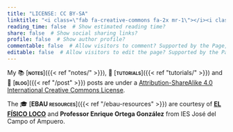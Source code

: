 ```yaml
---
title: "LICENSE: CC BY-SA"
linktitle: "<i class=\"fab fa-creative-commons fa-2x mr-1\"></i><i class=\"fab fa-creative-commons-by fa-2x mr-1\"></i><i class=\"fab fa-creative-commons-sa fa-2x\"></i>"
reading_time: false  # Show estimated reading time?
share: false  # Show social sharing links?
profile: false  # Show author profile?
commentable: false  # Allow visitors to comment? Supported by the Page, Post, and Docs content types.
editable: false  # Allow visitors to edit the page? Supported by the Page, Post, and Docs content types.
---
```


My 📚 [<span style="font-variant:small-caps;">**notes**</span>]({{< ref "notes/" >}}), 👐 [<span style="font-variant:small-caps;">**tutorials**</span>]({{< ref "tutorials/" >}}) and 💬 [<span style="font-variant:small-caps;">**blog**</span>]({{< ref "/post" >}}) posts are under a [Attribution-ShareAlike 4.0 International Creative Commons License](https://creativecommons.org/licenses/by-sa/4.0/deed.en).

<center>
<i class="fab fa-creative-commons fa-2x mr-1"></i><i class="fab fa-creative-commons-by fa-2x mr-1"></i><i class="fab fa-creative-commons-sa fa-2x"></i>
</center>

The 🎓 [<span style="font-variant:small-caps;">**EBAU resources**</span>]({{< ref "/ebau-resources" >}}) are courtesy of [**EL FÍSICO LOCO**](http://elfisicoloco.blogspot.com) and **Professor Enrique Ortega González** from IES José del Campo of Ampuero.